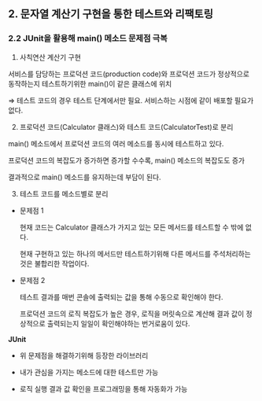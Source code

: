 ## 2. 문자열 계산기 구현을 통한 테스트와 리팩토링

### 2.2 JUnit을 활용해 main() 메소드 문제점 극복

1. 사칙연산 계산기 구현

서비스를 담당하는 프로덕션 코드(production code)와 프로덕션 코드가 정상적으로 동작하는지 테스트하기위한 main()이 같은 클래스에 위치

⇒ 테스트 코드의 경우 테스트 단계에서만 필요. 서비스하는 시점에 같이 배포할 필요가 없다.



2. 프로덕션 코드(Calculator 클래스)와 테스트 코드(CalculatorTest)로 분리

main() 메소드에서 프로덕션 코드의 여러 메소드를 동시에 테스트하고 있다.

프로덕션 코드의 복잡도가 증가하면 증가할 수수록, main() 메소드의 복잡도도 증가

결과적으로 main() 메소드를 유지하는데 부담이 된다.



3. 테스트 코드를 메소드별로 분리

* 문제점 1

  현재 코드는 Calculator 클래스가 가지고 있는 모든 메서드를 테스트할 수 밖에 없다.

  현재 구현하고 있는 하나의 메서드만 테스트하기위해 다른 메서드를 주석처리하는 것은 불합리한 작업이다.

* 문제점 2

  테스트 결과를 매번 콘솔에 출력되는 값을 통해 수동으로 확인해야 한다.

  프로덕션 코드의 로직 복잡도가 높은 경우, 로직을 머릿속으로 계산해 결과 값이 정상적으로 출력되는지 일일이 확인해야하는 번거로움이 있다.

**JUnit**

* 위 문제점을 해결하기위해 등장한 라이브러리

* 내가 관심을 가지는 메소드에 대한 테스트만 가능

* 로직 실행 결과 값 확인을 프로그래밍을 통해 자동화가 가능

  